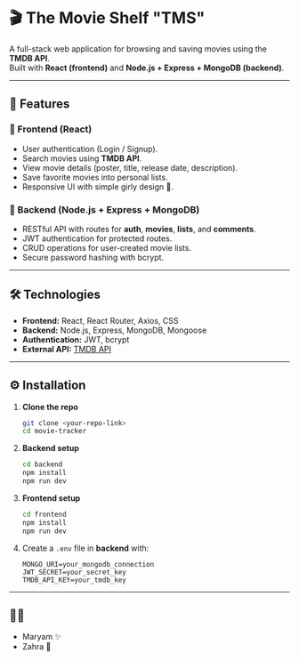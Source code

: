 # 🎬 The Movie Shelf "TMS"

A full-stack web application for browsing and saving movies using the
**TMDB API**.\
Built with **React (frontend)** and **Node.js + Express + MongoDB
(backend)**.

------------------------------------------------------------------------

## 🚀 Features

### 🔹 Frontend (React)

-   User authentication (Login / Signup).
-   Search movies using **TMDB API**.
-   View movie details (poster, title, release date, description).
-   Save favorite movies into personal lists.
-   Responsive UI with simple girly design 🎀.

### 🔹 Backend (Node.js + Express + MongoDB)

-   RESTful API with routes for **auth**, **movies**, **lists**, and
    **comments**.
-   JWT authentication for protected routes.
-   CRUD operations for user-created movie lists.
-   Secure password hashing with bcrypt.

------------------------------------------------------------------------

## 🛠️ Technologies

-   **Frontend:** React, React Router, Axios, CSS
-   **Backend:** Node.js, Express, MongoDB, Mongoose
-   **Authentication:** JWT, bcrypt
-   **External API:** [TMDB API](https://developer.themoviedb.org/)

------------------------------------------------------------------------

## ⚙️ Installation

1.  **Clone the repo**

    ``` bash
    git clone <your-repo-link>
    cd movie-tracker
    ```

2.  **Backend setup**

    ``` bash
    cd backend
    npm install
    npm run dev
    ```

3.  **Frontend setup**

    ``` bash
    cd frontend
    npm install
    npm run dev
    ```

4.  Create a `.env` file in **backend** with:

        MONGO_URI=your_mongodb_connection
        JWT_SECRET=your_secret_key
        TMDB_API_KEY=your_tmdb_key

------------------------------------------------------------------------

## 👩‍💻 

-   Maryam ✨
-   Zahra 🌸

